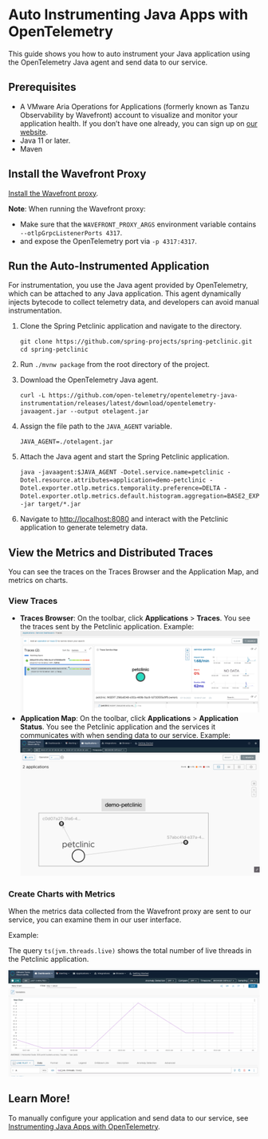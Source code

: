 # Auto Instrumenting Java Apps with OpenTelemetry

This guide shows you how to auto instrument your Java application using the OpenTelemetry Java agent and send data to our service. 

## Prerequisites

* A VMware Aria Operations for Applications (formerly known as Tanzu Observability by Wavefront) account to visualize and monitor your application health. If you don’t have one already, you can sign up on [our website](https://www.vmware.com/products/aria-operations-for-applications.html). 
* Java 11 or later.
* Maven

## Install the Wavefront Proxy

[Install the Wavefront proxy](http://docs.wavefront.com/proxies_installing.html#install-a-proxy).

**Note**: When running the Wavefront proxy:
* Make sure that the `WAVEFRONT_PROXY_ARGS` environment variable contains `--otlpGrpcListenerPorts 4317`.
* and expose the OpenTelemetry port via `-p 4317:4317`.

## Run the Auto-Instrumented Application

For instrumentation, you use the Java agent provided by OpenTelemetry, which can be attached to any Java application. This agent dynamically injects bytecode to collect telemetry data, and developers can avoid manual instrumentation. 

1. Clone the Spring Petclinic application and navigate to the directory.
    ```
    git clone https://github.com/spring-projects/spring-petclinic.git
    cd spring-petclinic
    ```

1. Run `./mvnw package` from the root directory of the project.
1. Download the OpenTelemetry Java agent.
    ```
    curl -L https://github.com/open-telemetry/opentelemetry-java-instrumentation/releases/latest/download/opentelemetry-javaagent.jar --output otelagent.jar
    ```
1. Assign the file path to the `JAVA_AGENT` variable.
    ```
    JAVA_AGENT=./otelagent.jar
    ```
1. Attach the Java agent and start the Spring Petclinic application.
    ```
    java -javaagent:$JAVA_AGENT -Dotel.service.name=petclinic -Dotel.resource.attributes=application=demo-petclinic -Dotel.exporter.otlp.metrics.temporality.preference=DELTA -Dotel.exporter.otlp.metrics.default.histogram.aggregation=BASE2_EXPONENTIAL_BUCKET_HISTOGRAM -jar target/*.jar
    ```

1. Navigate to [http://localhost:8080](http://localhost:8080) and interact with the Petclinic application to generate telemetry data.

## View the Metrics and Distributed Traces

You can see the traces on the Traces Browser and the Application Map, and metrics on charts.

### View Traces

* **Traces Browser**: On the toolbar, click **Applications** > **Traces**. You see the traces sent by the Petclinic application.
    Example:
    ![A screenshot showing the Traces Browser with the traces that were sent from the Petclinic application.](images/java_auto_instrumentation_traces_browser.png)
* **Application Map**: On the toolbar, click **Applications** > **Application Status**. You see the Petclinic application and the services it communicates with when sending data to our service.
    Example:
    ![A screenshot showing the Application Map with the Petclinic application.](images/java_auto_instrumentation_application_map.png)

### Create Charts with Metrics

When the metrics data collected from the Wavefront proxy are sent to our service, you can examine them in our user interface.

Example:

The query `ts(jvm.threads.live)` shows the total number of live threads in the Petclinic application.

![A screenshot showing the chart data when you query for ts(jvm.threads.live).](images/java_auto_instrumentation_metrics_chart.png)

## Learn More!

To manually configure your application and send data to our service, see [Instrumenting Java Apps with OpenTelemetry](https://github.com/wavefrontHQ/opentelemetry-examples/tree/master/java-example/otel-collector#instrumenting-java-apps-with-opentelemetry).